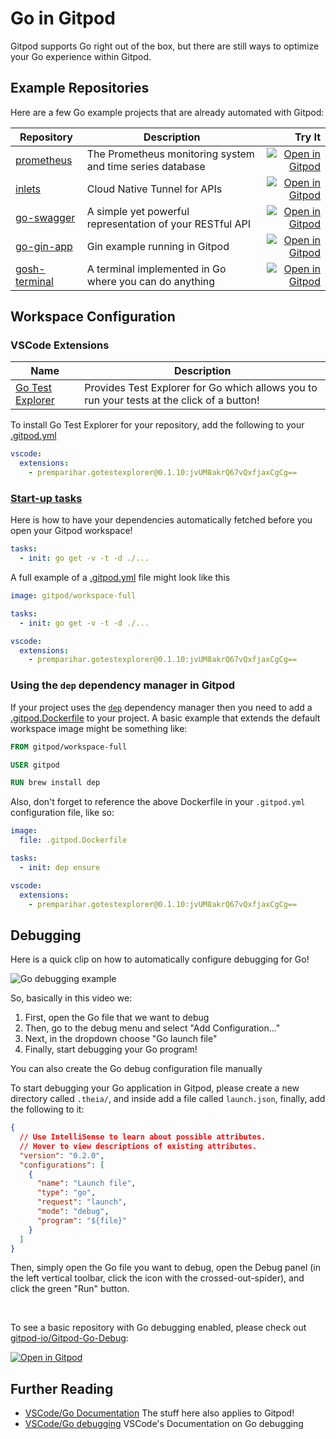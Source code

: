 # Go in Gitpod

Gitpod supports Go right out of the box, but there are still ways to optimize your Go experience within Gitpod.

## Example Repositories

Here are a few Go example projects that are already automated with Gitpod:

<div class="table-container">

| Repository                                             | Description                                               |                                                                                                                        Try It |
| ------------------------------------------------------ | --------------------------------------------------------- | ----------------------------------------------------------------------------------------------------------------------------: |
| [prometheus](https://github.com/prometheus/prometheus) | The Prometheus monitoring system and time series database | [![Open in Gitpod](https://gitpod.io/button/open-in-gitpod.svg)](https://gitpod.io/#https://github.com/prometheus/prometheus) |
| [inlets](https://github.com/inlets/inlets)             | Cloud Native Tunnel for APIs                              |         [![Open in Gitpod](https://gitpod.io/button/open-in-gitpod.svg)](https://gitpod.io/#https://github.com/inlets/inlets) |
| [go-swagger](https://github.com/go-swagger/go-swagger) | A simple yet powerful representation of your RESTful API  | [![Open in Gitpod](https://gitpod.io/button/open-in-gitpod.svg)](https://gitpod.io/#https://github.com/go-swagger/go-swagger) |
| [go-gin-app](https://github.com/gitpod-io/go-gin-app)  | Gin example running in Gitpod                             |  [![Open in Gitpod](https://gitpod.io/button/open-in-gitpod.svg)](https://gitpod.io/#https://github.com/gitpod-io/go-gin-app) |
| [gosh-terminal](https://github.com/gosh-terminal/gosh) | A terminal implemented in Go where you can do anything    |    [![Open in Gitpod](https://gitpod.io/button/open-in-gitpod.svg)](https://gitpod.io/#https://github.com/gosh-terminal/gosh) |

</div>

## Workspace Configuration

### VSCode Extensions

<div class="table-container">

| Name                                                                                               | Description                                                                                |
| -------------------------------------------------------------------------------------------------- | ------------------------------------------------------------------------------------------ |
| [Go Test Explorer](https://marketplace.visualstudio.com/items?itemName=premparihar.gotestexplorer) | Provides Test Explorer for Go which allows you to run your tests at the click of a button! |

</div>

To install Go Test Explorer for your repository, add the following to your [.gitpod.yml](https://www.gitpod.io/docs/config-gitpod-file/)

```YAML
vscode:
  extensions:
    - premparihar.gotestexplorer@0.1.10:jvUM8akrQ67vQxfjaxCgCg==
```

### **[Start-up tasks](https://www.gitpod.io/docs/config-start-tasks/)**

Here is how to have your dependencies automatically fetched before you open your Gitpod workspace!

```yaml
tasks:
  - init: go get -v -t -d ./...
```

A full example of a [.gitpod.yml](https://www.gitpod.io/docs/config-gitpod-file/) file might look like this

```yaml
image: gitpod/workspace-full

tasks:
  - init: go get -v -t -d ./...

vscode:
  extensions:
    - premparihar.gotestexplorer@0.1.10:jvUM8akrQ67vQxfjaxCgCg==
```

### Using the `dep` dependency manager in Gitpod

If your project uses the [`dep`](https://golang.github.io/dep/) dependency manager then you need to add a [.gitpod.Dockerfile](https://www.gitpod.io/docs/config-docker/) to your project. A basic example that extends the default workspace image might be something like:

```Dockerfile
FROM gitpod/workspace-full

USER gitpod

RUN brew install dep
```

Also, don't forget to reference the above Dockerfile in your `.gitpod.yml` configuration file, like so:

```YAML
image:
  file: .gitpod.Dockerfile

tasks:
  - init: dep ensure

vscode:
  extensions:
    - premparihar.gotestexplorer@0.1.10:jvUM8akrQ67vQxfjaxCgCg==
```

## Debugging

Here is a quick clip on how to automatically configure debugging for Go!

![Go debugging example](.../../../static/images/docs/GoDebug.gif)

So, basically in this video we:

1. First, open the Go file that we want to debug
2. Then, go to the debug menu and select "Add Configuration..."
3. Next, in the dropdown choose "Go launch file"
4. Finally, start debugging your Go program!

You can also create the Go debug configuration file manually

To start debugging your Go application in Gitpod, please create a new directory called `.theia/`, and inside add a file called `launch.json`, finally, add the following to it:

```json
{
  // Use IntelliSense to learn about possible attributes.
  // Hover to view descriptions of existing attributes.
  "version": "0.2.0",
  "configurations": [
    {
      "name": "Launch file",
      "type": "go",
      "request": "launch",
      "mode": "debug",
      "program": "${file}"
    }
  ]
}
```

Then, simply open the Go file you want to debug, open the Debug panel (in the left vertical toolbar, click the icon with the crossed-out-spider), and click the green "Run" button.

<br>

To see a basic repository with Go debugging enabled, please check out [gitpod-io/Gitpod-Go-Debug](https://github.com/gitpod-io/Gitpod-Go-Debug):

[![Open in Gitpod](https://gitpod.io/button/open-in-gitpod.svg)](https://gitpod.io/#https://github.com/gitpod-io/Gitpod-Go-Debug)

## Further Reading

- [VSCode/Go Documentation](https://code.visualstudio.com/docs/languages/go) The stuff here also applies to Gitpod!
- [VSCode/Go debugging](https://github.com/Microsoft/vscode-go/wiki/Debugging-Go-code-using-VS-Code) VSCode's Documentation on Go debugging

